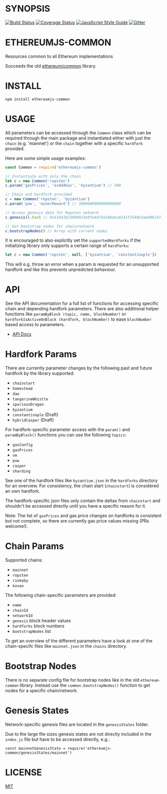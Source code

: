 # SYNOPSIS

[![Build Status](https://travis-ci.org/ethereumjs/ethereumjs-common.svg?branch=master)](https://travis-ci.org/ethereumjs/ethereumjs-common)
[![Coverage Status](https://img.shields.io/coveralls/ethereumjs/ethereumjs-common.svg?style=flat-square)](https://coveralls.io/r/ethereumjs/ethereumjs-common)
[![JavaScript Style Guide](https://img.shields.io/badge/code_style-standard-brightgreen.svg)](https://standardjs.com) 
[![Gitter](https://img.shields.io/gitter/room/ethereum/ethereumjs.svg?style=flat-square)]()

# ETHEREUMJS-COMMON
Resources common to all Ethereum implementations

Succeeds the old [ethereum/common](https://github.com/ethereumjs/common/) library.

# INSTALL
`npm install ethereumjs-common`

# USAGE

All parameters can be accessed through the ``Common`` class which can be required through the
main package and instantiated either with just the ``chain`` (e.g. 'mainnet') or the ``chain``
together with a specific ``hardfork`` provided.

Here are some simple usage examples:

```javascript
const Common = require('ethereumjs-common')

// Instantiate with only the chain
let c = new Common('ropsten')
c.param('gasPrices', 'ecAddGas', 'byzantium') // 500

// Chain and hardfork provided
c = new Common('ropsten', 'byzantium')
c.param('pow', 'minerReward') // 3000000000000000000

// Access genesis data for Ropsten network
c.genesis().hash // 0x41941023680923e0fe4d74a34bdac8141f2540e3ae90623718e47d66d1ca4a2d

// Get bootstrap nodes for chain/network
c.bootstrapNodes() // Array with current nodes
```

It is encouraged to also explicitly set the ``supportedHardforks`` if the initializing library
only supports a certain range of ``hardforks``:

```javascript
let c = new Common('ropsten', null, ['byzantium', 'constantinople'])
```

This will e.g. throw an error when a param is requested for an unsupported hardfork and
like this prevents unpredicted behaviour.

# API

See the API documentation for a full list of functions for accessing specific chain and
depending hardfork parameters. There are also additional helper functions like 
``paramByBlock (topic, name, blockNumber)`` or ``hardforkIsActiveOnBlock (hardfork, blockNumber)``
to ease ``blockNumber`` based access to parameters.

- [API Docs](./docs/index.md)


# Hardfork Params

There are currently parameter changes by the following past and future hardfork by the
library supported:

- ``chainstart``
- ``homestead``
- ``dao``
- ``tangerineWhistle``
- ``spuriousDragon``
- ``byzantium``
- ``constantinople`` (Draft)
- ``hybridCasper`` (Draft)


For hardfork-specific parameter access with the ``param()`` and ``paramByBlock()`` functions
you can use the following ``topics``:

- ``gasConfig``
- ``gasPrices``
- ``vm``
- ``pow``
- ``casper``
- ``sharding``

See one of the hardfork files like ``byzantium.json`` in the ``hardforks`` directory
for an overview. For consistency, the chain start (``chainstart``) is considered an own 
hardfork.

The hardfork-specific json files only contain the deltas from ``chainstart`` and
shouldn't be accessed directly until you have a specific reason for it.

Note: The list of ``gasPrices`` and gas price changes on hardforks is consistent 
but not complete, so there are currently gas price values missing (PRs welcome!).

# Chain Params

Supported chains:

- ``mainnet``
- ``ropsten``
- ``rinkeby``
- ``kovan``

The following chain-specific parameters are provided:

- ``name``
- ``chainId``
- ``networkId``
- ``genesis`` block header values
- ``hardforks`` block numbers
- ``bootstrapNodes`` list

To get an overview of the different parameters have a look at one of the chain-specifc
files like ``mainnet.json`` in the ``chains`` directory.

# Bootstrap Nodes

There is no separate config file for bootstrap nodes like in the old ``ethereum-common`` library.
Instead use the ``common.bootstrapNodes()`` function to get nodes for a specific chain/network.

# Genesis States

Network-specific genesis files are located in the ``genesisStates`` folder.

Due to the large file sizes genesis states are not directly included in the ``index.js`` file
but have to be accessed directly, e.g.:

```
const mainnetGenesisState = require('ethereumjs-common/genesisStates/mainnet')
```

# LICENSE
[MIT](https://opensource.org/licenses/MIT)
